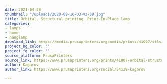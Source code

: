 ```yaml
---
date: 2021-04-28
thumbnail: "/uploads/2020-09-16-03-03-39.jpg"
title: Orbital. Structural printing. Print-In-Place lamp
categories:
- lamps
- home
- hanglamp
download_link: https://media.prusaprinters.org/media/prints/41007/stls/406368_83176bd2-8b2b-409f-a92e-b9e6edcf9e03/orbitalstructure.stl#_ga=2.86097820.529317066.1619385758-1521836024.1614377370
project_bg_color: ''
project_fg_color: ''
source_platform: PrusaPrinters
source_link: https://www.prusaprinters.org/prints/41007-orbital-structural-printing-print-in-place-lamp
author: Kagarov
author_link: https://www.prusaprinters.org/social/54139-kagarov

---
```

